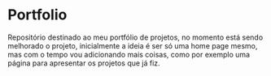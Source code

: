 # Portfolio
Repositório destinado ao meu portfólio de projetos, no momento está sendo melhorado o projeto, inicialmente a ideia 
é ser só uma home page mesmo, mas com o tempo vou adicionando mais coisas, como por exemplo uma página para apresentar
os projetos que já fiz.
